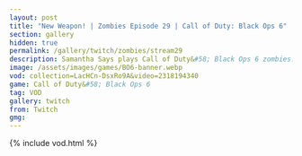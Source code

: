 ```yaml
---
layout: post
title: "New Weapon! | Zombies Episode 29 | Call of Duty: Black Ops 6"
section: gallery
hidden: true
permalink: /gallery/twitch/zombies/stream29
description: Samantha Says plays Call of Duty&#58; Black Ops 6 zombies. Episode 29.
image: /assets/images/games/BO6-banner.webp
vod: collection=LacHCn-DsxRo9A&video=2318194340
game: Call of Duty&#58; Black Ops 6
tag: VOD
gallery: twitch
from: Twitch
gmg:
---
```

{% include vod.html %}